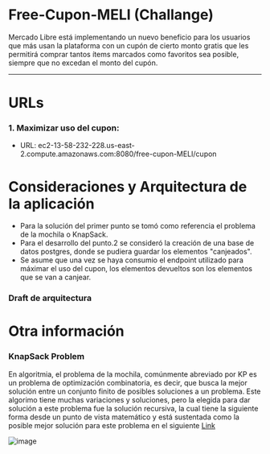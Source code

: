 # Free-Cupon-MELI (Challange)
Mercado Libre está implementando un nuevo beneficio para los usuarios que más usan la plataforma con un cupón de cierto monto gratis que les permitirá comprar tantos ítems marcados como favoritos sea posible, siempre que no excedan el monto del cupón.

-----------------------
# URLs

### 1. Maximizar uso del cupon:
 - URL: ec2-13-58-232-228.us-east-2.compute.amazonaws.com:8080/free-cupon-MELI/cupon

# Consideraciones y Arquitectura de la aplicación

- Para la solución del primer punto se tomó como referencia el problema de la mochila o KnapSack.
- Para el desarrollo del punto.2 se consideró la creación de una base de datos postgres, donde se pudiera guardar los elementos "canjeados".
- Se asume que una vez se haya consumio el endpoint utilizado para máximar el uso del cupon, los elementos devueltos son los elementos que se van a canjear.

### Draft de arquitectura


# Otra  información

### KnapSack Problem

En algoritmia, el problema de la mochila, comúnmente abreviado por KP es un problema de optimización combinatoria, es decir, que busca la mejor solución entre un conjunto finito de posibles soluciones a un problema.
Este algorimo tiene muchas variaciones y soluciones, pero la elegida para dar solución a este problema fue la solución recursiva, la cual tiene la siguiente forma desde un punto de vista matemático y está sustentada como la posible mejor solución para este problema en el siguiente [Link](https://medium.com/analytics-vidhya/knapsack-problem-7f05d0900db8)

![image](https://github.com/Sangelp8833/Free-Cupon-MELI/assets/84479574/f40366f9-7326-4d55-88cc-5163bc7067dd)

